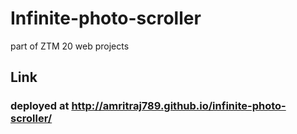 # Infinite-photo-scroller
part of ZTM 20 web projects

## Link
### deployed at http://amritraj789.github.io/infinite-photo-scroller/

